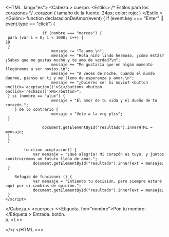 <HTML. lang="es">
<Cabeza.>
cuerpo.
     <Estilo.> 
         /* Estilos para los corazones */ 
 .corazon { 
 tamaño de la fuente: 24px; 
 color: rojo; 
 } 
     </Estilo.> 
     <Guión:> 
         function declaracionDeAmor(event) { 
 if (event.key === "Enter" || event.type == "click") { 

                    if (nombre === "marcos") {    
     para (var i = 0; i < 1000; i++) { 
    28
     } 
                        mensaje += "Te amo.\n";    
                        mensaje += "Hola niño lindo hermoso, ¿cómo estás? ¿Sabes que me gustas mucho y te amo de verdad?\n";    
                        mensaje += "Me gustaría que en algún momento llegáramos a ser novios.\n";    
                        mensaje += "A veces de noche, cuando el mundo duerme, pienso en ti y me lleno de esperanza y amor.\n";    
                        mensaje += "¿Quieres ser mi novio? <button onclick='aceptacion()'>Sí</button> <button onclick='rechazo()'>No</button>";    
     } si (nombre == "alux") { 
                        mensaje = "El amor de tu vida y el dueño de tu corazón.";    
        } de lo contrario {    
                        mensaje = "Vete a la vrg plis";    
     } 

                    document.getElementById("resultado").innerHTML = mensaje;    
     } 
     } 

            function aceptacion() {    
                var mensaje = "¡Qué alegría! Mi corazón es tuyo, y juntos construiremos un futuro lleno de amor.";    
                document.getElementById("resultado").innerText = mensaje;    
     } 

        Refugio de funciones () {    
                var mensaje = "Entiendo tu decisión, pero siempre estaré aquí por si cambias de opinión.";    
                document.getElementById("resultado").innerText = mensaje;    
     } 
    </script>
</Cabeza.>
<cuerpo.>
<<Etiqueta. for="nombre">Pon tu nombre:</Etiqueta.>
Entrada. 
    botón.     
p. </.>>


</</
</HTML.>>>
